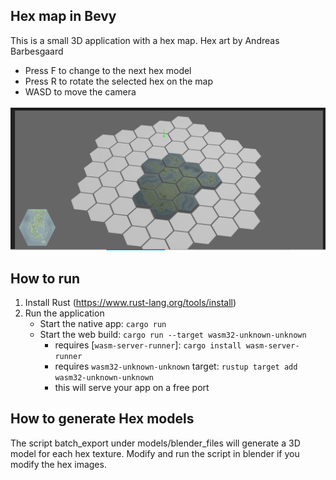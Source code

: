 ## Hex map in Bevy

This is a small 3D application with a hex map. Hex art by Andreas Barbesgaard

- Press F to change to the next hex model
- Press R to rotate the selected hex on the map
- WASD to move the camera

![Preview](/assets/hex_map.PNG)


## How to run
 1. Install Rust (https://www.rust-lang.org/tools/install)
 4. Run the application
    * Start the native app: `cargo run`
    * Start the web build: `cargo run --target wasm32-unknown-unknown`
       * requires [`wasm-server-runner`]: `cargo install wasm-server-runner`
       * requires `wasm32-unknown-unknown` target: `rustup target add wasm32-unknown-unknown`
       * this will serve your app on a free port

## How to generate Hex models
The script batch_export under models/blender_files will generate a 3D model for each hex texture. Modify and run the script in blender if you modify the hex images.
